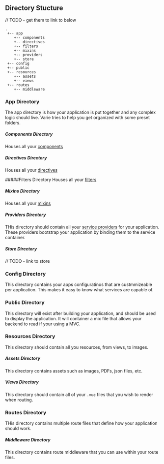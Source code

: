 ## Directory Stucture
// TODO - get them to link to below

    .
     +-- app
        +-- components
        +-- directives
        +-- filters
        +-- mixins
        +-- providers
        +-- store
     +-- config
     +-- public
     +-- resources
        +-- assets
        +-- views
     +-- routes 
        +-- middleware
        
### App Directory
The app directory is how your application is put together and any complex logic should live.
Varie tries to help you get organized with some preset folders.

##### Components Directory
Houses all your [components](/docs/{{version}}/components)

##### Directives Directory
Houses all your [directives](/docs/{{version}}/directives)

#####Filters Directory
Houses all your [filters](/docs/{{version}}/filters)

##### Mixins Directory
Houses all your [mixins](/docs/{{version}}/mixins)

##### Providers Directory
THis directory should contain all your  [service providers](/docs/{{version}}/service-providers) for your application.
These providers bootstrap your application by binding them to the service container. 

##### Store Directory
// TODO - link to store

### Config Directory
This directory contains your apps configuratinos that are custmmizeable per application. This makes it easy to know
what services are capable of.

### Public Directory
This directory will exist after building your application, and should be used to display the application.
It will container a mix file that allows your backend to read if your using a MVC.

### Resources Directory
This directory should contain all you resources, from views, to images.

##### Assets Directory
This directory contains assets such as images, PDFs, json files, etc.

##### Views Directory
This directory should contain all of your `.vue` files that you wish to render when routing.

### Routes Directory
THis directory contains multiple route files that define how your application should work.

##### Middleware Directory
This directory contains route middleware that you can use within your route files.
